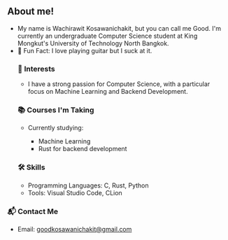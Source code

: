 ## About me!
- My name is Wachirawit Kosawanichakit, but you can call me Good.
 I'm currently an undergraduate Computer Science student at King Mongkut's University of Technology North Bangkok.
- 🎸 Fun Fact: I love playing guitar but I suck at it.
  ### 🎯 Interests
  - I have a strong passion for Computer Science, with a particular focus on Machine Learning and Backend Development.
  ### 📚 Courses I'm Taking
  - Currently studying:

    - Machine Learning
    - Rust for backend development
  ### 🛠 Skills
    - Programming Languages: C, Rust, Python
    - Tools: Visual Studio Code, CLion
### 📬 Contact Me
  - Email: goodkosawanichakit@gmail.com


<!---
goodkosawanichakit/goodkosawanichakit is a ✨ special ✨ repository because its `README.md` (this file) appears on your GitHub profile.
You can click the Preview link to take a look at your changes.
--->
